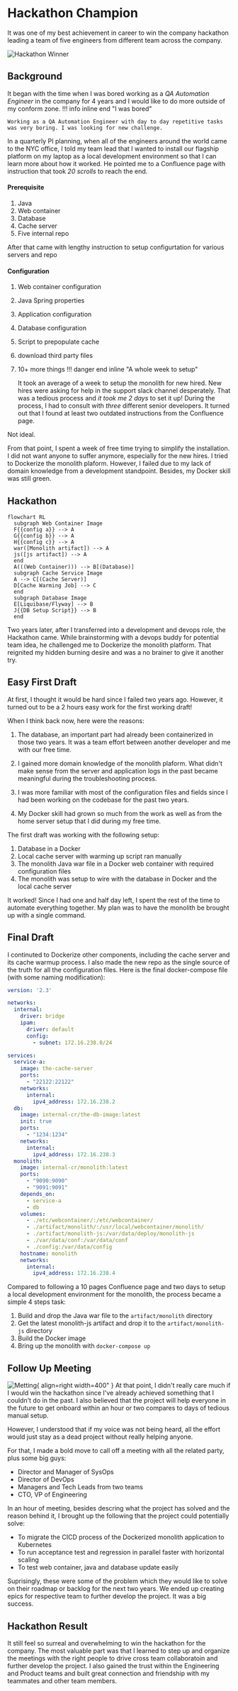 # Hackathon Champion

It was one of my best achievement in career to win the company hackathon leading a team of five engineers from different team across the company.

![Hackathon Winner](../assets/about-me/fdr.png)

## Background
It began with the time when I was bored working as a *QA Automation Engineer* in the company for 4 years and I would like to do more outside of my conform zone.
!!! info inline end "I was bored"

    Working as a QA Automation Engineer with day to day repetitive tasks was very boring. I was looking for new challenge.
In a quarterly PI planning, when all of the engineers around the world came to the NYC office, I told my team lead that I wanted to install our flagship platform on my laptop as a local development environment so that I can learn more about how it worked. He pointed me to a Confluence page with instruction that took *20 scrolls* to reach the end.

#### Prerequisite
1. Java
1. Web container
1. Database
1. Cache server
1. Five internal repo


After that came with lengthy instruction to setup configurtation for various servers and repo

#### Configuration
1. Web container configuration
1. Java Spring properties
1. Application configuration
1. Database configuration
1. Script to prepopulate cache
1. download third party files
1. 10+ more things
!!! danger end inline "A whole week to setup"

    It took an average of a week to setup the monolith for new hired. New hires were asking for help in the support slack channel desperately.
That was a tedious process and _it took me 2 days_ to set it up! During the process, I had to consult with *three* different senior developers. It turned out that I found at least two outdated instructions from the Confluence page.

Not ideal.

From that point, I spent a week of free time trying to simplify the installation. I did not want anyone to suffer anymore, especially for the new hires. I tried to Dockerize the monolith plaform. However, I failed due to my lack of domain knowledge from a development standpoint. Besides, my Docker skill was still green.

## Hackathon

``` mermaid
flowchart RL
  subgraph Web Container Image
  F{{config a}} --> A
  G{{config b}} --> A
  H{{config c}} --> A
  war([Monolith artifact]) --> A
  js([js artifact]) --> A
  end
  A(((Web Container))) --> B[(Database)]
  subgraph Cache Service Image
  A --> C[(Cache Server)]
  D[Cache Warming Job] --> C
  end
  subgraph Database Image
  E[Liquibase/Flyway] --> B
  J{{DB Setup Script}} --> B
  end
```

Two years later, after I transferred into a development and devops role, the Hackathon came. While brainstorming with a devops buddy for potential team idea, he challenged me to Dockerize the monolith platform. That reignited my hidden burning desire and was a no brainer to give it another try.

## Easy First Draft
At first, I thought it would be hard since I failed two years ago. However, it turned out to be a 2 hours easy work for the first working draft!

When I think back now, here were the reasons:

1. The database, an important part had already been containerized in those two years. It was a team effort between another developer and me with our free time.

1. I gained more domain knowledge of the monolith plaform. What didn't make sense from the server and application logs in the past became meaningful during the troubleshooting process.

1. I was more familiar with most of the configuration files and fields since I had been working on the codebase for the past two years.

1. My Docker skill had grown so much from the work as well as from the home server setup that I did during my free time.

The first draft was working with the following setup:

1. Database in a Docker
1. Local cache server with warming up script ran manually
1. The monolith Java war file in a Docker web container with required configuration files
1. The monolith was setup to wire with the database in Docker and the local cache server

It worked! Since I had one and half day left, I spent the rest of the time to automate everything together. My plan was to have the monolith be brought up with a single command.

## Final Draft

I continuted to Dockerize other components, including the cache server and its cache warmup process. I also made the new repo as the single source of the truth for all the configuration files. Here is the final docker-compose file (with some naming modification):

``` yaml
version: '2.3'

networks:
  internal:
    driver: bridge
    ipam:
      driver: default
      config:
        - subnet: 172.16.238.0/24

services:
  service-a:
    image: the-cache-server
    ports:
      - "22122:22122"
    networks:
      internal:
        ipv4_address: 172.16.238.2
  db:
    image: internal-cr/the-db-image:latest
    init: true
    ports:
      - "1234:1234"
    networks:
      internal:
        ipv4_address: 172.16.238.3
  monolith:
    image: internal-cr/monolith:latest
    ports:
      - "9090:9090"
      - "9091:9091"
    depends_on:
      - service-a
      - db
    volumes:
      - ./etc/webcontainer/:/etc/webcontainer/
      - ./artifact/monolith/:/usr/local/webcontainer/monolith/
      - ./artifact/monolith-js:/var/data/deploy/monolith-js
      - ./var/data/conf:/var/data/conf
      - ./config:/var/data/config
    hostname: monolith
    networks:
      internal:
        ipv4_address: 172.16.238.4
```

Compared to following a 10 pages Confluence page and two days to setup a local development environment for the monolith, the process became a simple 4 steps task:


1. Build and drop the Java war file to the `artifact/monolith` directory
1. Get the latest monolith-js artifact and drop it to the `artifact/monolith-js` directory
1. Build the Docker image
1. Bring up the monolith with `docker-compose up`


## Follow Up Meeting

![Metting](../assets/about-me/pexels-fauxels-3183150.jpg){ align=right width=400" }
At that point, I didn't really care much if I would win the hackathon since I've already achieved something that I couldn't do in the past. I also believed that the project will help everyone in the future to get onboard within an hour or two compares to days of tedious manual setup.

However, I understood that if my voice was not being heard, all the effort would just stay as a dead project without really helping anyone.

For that, I made a bold move to call off a meeting with all the related party, plus some big guys:

- Director and Manager of SysOps
- Director of DevOps
- Managers and Tech Leads from two teams
- CTO, VP of Engineering

In an hour of meeting, besides descring what the project has solved and the reason behind it, I brought up the following that the project could potentially solve:

- To migrate the CICD process of the Dockerized monolith application to Kubernetes 
- To run acceptance test and regression in parallel faster with horizontal scaling
- To test web container, java and database update easily

Suprisingly, these were some of the problem which they would like to solve on their roadmap or backlog for the next two years. We ended up creating epics for respective team to further develop the project. It was a big success.

## Hackathon Result

It still feel so surreal and overwhelming to win the hackathon for the company. The most valuable part was that I learned to step up and organize the meetings with the right people to drive cross team collaboratoin and further develop the project. I also gained the trust within the Engineering and Product teams and built great connection and friendship with my teammates and other team members.
